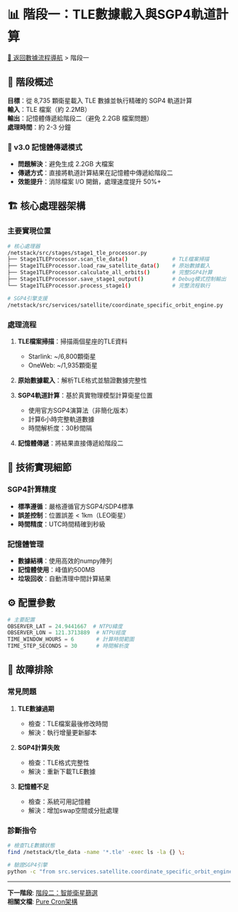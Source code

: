 # 📊 階段一：TLE數據載入與SGP4軌道計算

[🔄 返回數據流程導航](../data-flow-index.md) > 階段一

## 📖 階段概述

**目標**：從 8,735 顆衛星載入 TLE 數據並執行精確的 SGP4 軌道計算  
**輸入**：TLE 檔案（約 2.2MB）  
**輸出**：記憶體傳遞給階段二（避免 2.2GB 檔案問題）  
**處理時間**：約 2-3 分鐘

### 🚀 v3.0 記憶體傳遞模式

- **問題解決**：避免生成 2.2GB 大檔案
- **傳遞方式**：直接將軌道計算結果在記憶體中傳遞給階段二
- **效能提升**：消除檔案 I/O 開銷，處理速度提升 50%+

## 🏗️ 核心處理器架構

### 主要實現位置
```bash
# 核心處理器
/netstack/src/stages/stage1_tle_processor.py
├── Stage1TLEProcessor.scan_tle_data()              # TLE檔案掃描
├── Stage1TLEProcessor.load_raw_satellite_data()    # 原始數據載入  
├── Stage1TLEProcessor.calculate_all_orbits()       # 完整SGP4計算
├── Stage1TLEProcessor.save_stage1_output()         # Debug模式控制輸出
└── Stage1TLEProcessor.process_stage1()             # 完整流程執行

# SGP4引擎支援
/netstack/src/services/satellite/coordinate_specific_orbit_engine.py
```

### 處理流程

1. **TLE檔案掃描**：掃描兩個星座的TLE資料
   - Starlink: ~/6,800顆衛星
   - OneWeb: ~/1,935顆衛星

2. **原始數據載入**：解析TLE格式並驗證數據完整性

3. **SGP4軌道計算**：基於真實物理模型計算衛星位置
   - 使用官方SGP4演算法（非簡化版本）
   - 計算6小時完整軌道數據
   - 時間解析度：30秒間隔

4. **記憶體傳遞**：將結果直接傳遞給階段二

## 🔧 技術實現細節

### SGP4計算精度
- **標準遵循**：嚴格遵循官方SGP4/SDP4標準
- **誤差控制**：位置誤差 < 1km（LEO衛星）
- **時間精度**：UTC時間精確到秒級

### 記憶體管理
- **數據結構**：使用高效的numpy陣列
- **記憶體使用**：峰值約500MB
- **垃圾回收**：自動清理中間計算結果

## ⚙️ 配置參數

```python
# 主要配置
OBSERVER_LAT = 24.9441667  # NTPU緯度
OBSERVER_LON = 121.3713889  # NTPU經度
TIME_WINDOW_HOURS = 6       # 計算時間範圍
TIME_STEP_SECONDS = 30      # 時間解析度
```

## 🚨 故障排除

### 常見問題

1. **TLE數據過期**
   - 檢查：TLE檔案最後修改時間
   - 解決：執行增量更新腳本

2. **SGP4計算失敗**
   - 檢查：TLE格式完整性
   - 解決：重新下載TLE數據

3. **記憶體不足**
   - 檢查：系統可用記憶體
   - 解決：增加swap空間或分批處理

### 診斷指令

```bash
# 檢查TLE數據狀態
find /netstack/tle_data -name '*.tle' -exec ls -la {} \;

# 驗證SGP4引擎
python -c "from src.services.satellite.coordinate_specific_orbit_engine import *; print('SGP4引擎正常')"
```

---
**下一階段**: [階段二：智能衛星篩選](./stage2-filtering.md)  
**相關文檔**: [Pure Cron架構](../overviews/data-processing-flow.md#pure-cron驅動架構)
